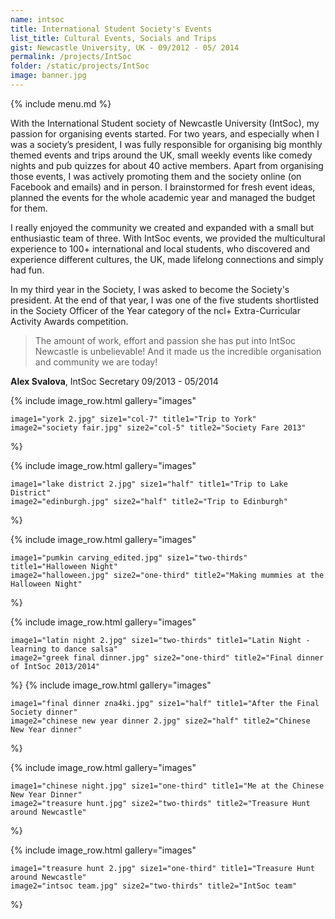```yaml
---
name: intsoc
title: International Student Society's Events
list_title: Cultural Events, Socials and Trips
gist: Newcastle University, UK - 09/2012 - 05/ 2014
permalink: /projects/IntSoc
folder: /static/projects/IntSoc
image: banner.jpg
---
```


{% include menu.md %}

With the International Student society of Newcastle University (IntSoc), my passion for organising events started. For two years, and especially when I was a society’s president, I was fully responsible for organising big monthly themed events and trips around the UK, small weekly events like comedy nights and pub quizzes for about 40 active members. Apart from organising those events, I was actively promoting them and the society online (on Facebook and emails) and in person. I brainstormed for fresh event ideas, planned the events for the whole academic year and managed the budget for them.

I really enjoyed the community we created and expanded with a small but enthusiastic team of three. With IntSoc events, we provided the multicultural experience to 100+ international and local students, who discovered and experience different cultures, the UK, made lifelong connections and simply had fun.

In my third year in the Society, I was asked to become the Society's president. At the end of that year, I was one of the five students shortlisted in the Society Officer of the Year category of the ncl+ Extra-Curricular Activity Awards competition.

> The amount of work, effort and passion she has put into IntSoc Newcastle is unbelievable! And it made us the incredible organisation and community we are today!

**Alex Svalova**, IntSoc Secretary 09/2013&nbsp;-&nbsp;05/2014

{% include image_row.html
    gallery="images"
     
    image1="york 2.jpg" size1="col-7" title1="Trip to York"
    image2="society fair.jpg" size2="col-5" title2="Society Fare 2013"
%}

{% include image_row.html
    gallery="images"
     
    image1="lake district 2.jpg" size1="half" title1="Trip to Lake District"
    image2="edinburgh.jpg" size2="half" title2="Trip to Edinburgh"
%}

{% include image_row.html
    gallery="images"
     
    image1="pumkin carving_edited.jpg" size1="two-thirds" title1="Halloween Night"
    image2="halloween.jpg" size2="one-third" title2="Making mummies at the Halloween Night"
%}

{% include image_row.html
    gallery="images"
     
    image1="latin night 2.jpg" size1="two-thirds" title1="Latin Night - learning to dance salsa"
    image2="greek final dinner.jpg" size2="one-third" title2="Final dinner of IntSoc 2013/2014"
%}
{% include image_row.html
    gallery="images"
     
    image1="final dinner zna4ki.jpg" size1="half" title1="After the Final Society dinner"
    image2="chinese new year dinner 2.jpg" size2="half" title2="Chinese New Year dinner"
%}

{% include image_row.html
    gallery="images"
     
    image1="chinese night.jpg" size1="one-third" title1="Me at the Chinese New Year Dinner"
    image2="treasure hunt.jpg" size2="two-thirds" title2="Treasure Hunt around Newcastle"
%}

{% include image_row.html
    gallery="images"
     
    image1="treasure hunt 2.jpg" size1="one-third" title1="Treasure Hunt around Newcastle"
    image2="intsoc team.jpg" size2="two-thirds" title2="IntSoc team"
%}


































